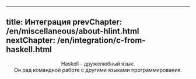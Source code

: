 ----
title: Интеграция
prevChapter: /en/miscellaneous/about-hlint.html
nextChapter: /en/integration/c-from-haskell.html
----

<p align="center">Haskell - дружелюбный язык.<br/>Он рад командной работе с другими языками программирования.</p>
